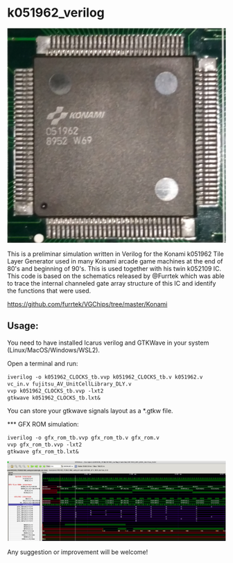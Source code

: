 # k051962_verilog

!["051962"](https://github.com/RndMnkIII/k051962_verilog/blob/main/img/konami_051962.jpg)

This is a preliminar simulation written in Verilog for the Konami k051962 Tile Layer Generator
used in many Konami arcade game machines at the end of 80's and beginning of 90's. This is used together
with his twin k052109 IC. This code is based on the schematics released by @Furrtek which was able to
trace the internal channeled gate array structure of this IC and identify the functions that were used.

https://github.com/furrtek/VGChips/tree/master/Konami

## Usage:
You need to have installed Icarus verilog and GTKWave in your system (Linux/MacOS/Windows/WSL2).

Open a terminal and run:

```
iverilog -o k051962_CLOCKS_tb.vvp k051962_CLOCKS_tb.v k051962.v vc_in.v fujitsu_AV_UnitCellLibrary_DLY.v
vvp k051962_CLOCKS_tb.vvp -lxt2
gtkwave k051962_CLOCKS_tb.lxt&
```
You can store your gtkwave signals layout as a *.gtkw file.


*** GFX ROM simulation:
```
iverilog -o gfx_rom_tb.vvp gfx_rom_tb.v gfx_rom.v
vvp gfx_rom_tb.vvp -lxt2
gtkwave gfx_rom_tb.lxt&
```

!["GFX Tile ROMs Test Bench"](https://github.com/RndMnkIII/k051962_verilog/blob/main/img/gtkwave_GFX_TILE_ROMS_DATA_TESTBENCH.png)

Any suggestion or improvement will be welcome!




